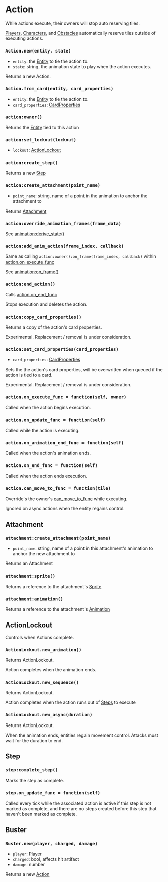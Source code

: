 # Action

While actions execute, their owners will stop auto reserving tiles.

[Players](/client/lua-api/entity-api/player), [Characters](/client/lua-api/entity-api/character), and [Obstacles](/client/lua-api/entity-api/obstacle) automatically reserve tiles outside of executing actions.

### `Action.new(entity, state)`

- `entity`: the [Entity](/client/lua-api/entity-api/entity) to tie the action to.
- `state`: string, the animation state to play when the action executes.

Returns a new Action.

### `Action.from_card(entity, card_properties)`

- `entity`: the [Entity](/client/lua-api/entity-api/entity) to tie the action to.
- `card_properties`: [CardProperties](/client/lua-api/attack-api/card-properties)

### `action:owner()`

Returns the [Entity](/client/lua-api/entity-api/entity) tied to this action

### `action:set_lockout(lockout)`

- `lockout`: [ActionLockout](#actionlockout)

### `action:create_step()`

Returns a new [Step](#step)

### `action:create_attachment(point_name)`

- `point_name`: string, name of a point in the animation to anchor the attachment to

Returns [Attachment](#attachment)

### `action:override_animation_frames(frame_data)`

See [animation:derive_state()](/client/lua-api/resource-api/animation#animationderive_statestate-frame_data)

### `action:add_anim_action(frame_index, callback)`

Same as calling `action:owner():on_frame(frame_index, callback)` within [action.on_execute_func](#actionon_execute_func--functionself_owner)

See [animation:on_frame()](/client/lua-api/resource-api/animation#animationon_frameframe_index-function-do_once)

### `action:end_action()`

Calls [action.on_end_func](#actionon_end_func--functionself)

Stops execution and deletes the action.

### `action:copy_card_properties()`

Returns a copy of the action's card properties.

Experimental. Replacement / removal is under consideration.

### `action:set_card_properties(card_properties)`

- `card_properties`: [CardProperties](/client/lua-api/attack-api/card-properties)

Sets the the action's card properties, will be overwritten when queued if the action is tied to a card.

Experimental. Replacement / removal is under consideration.

### `action.on_execute_func = function(self, owner)`

Called when the action begins execution.

### `action.on_update_func = function(self)`

Called while the action is executing.

### `action.on_animation_end_func = function(self)`

Called when the action's animation ends.

### `action.on_end_func = function(self)`

Called when the action ends execution.

### `action.can_move_to_func = function(tile)`

Override's the owner's [can_move_to_func](/client/lua-api/entity-api/entity/#entitycan_move_to_func--functionself-tile-boolean) while executing.

Ignored on async actions when the entity regains control.

## Attachment

### `attachment:create_attachment(point_name)`

- `point_name`: string, name of a point in this attachment's animation to anchor the new attachment to

Returns an Attachment

### `attachment:sprite()`

Returns a reference to the attachment's [Sprite](/client/lua-api/resource-api/sprite)

### `attachment:animation()`

Returns a reference to the attachment's [Animation](/client/lua-api/resource-api/animation)

## ActionLockout

Controls when Actions complete.

### `ActionLockout.new_animation()`

Returns ActionLockout.

Action completes when the animation ends.

### `ActionLockout.new_sequence()`

Returns ActionLockout.

Action completes when the action runs out of [Steps](#actioncreate_step) to execute

### `ActionLockout.new_async(duration)`

Returns ActionLockout.

When the animation ends, entities regain movement control. Attacks must wait for the duration to end.

## Step

### `step:complete_step()`

Marks the step as complete.

### `step.on_update_func = function(self)`

Called every tick while the associated action is active if this step is not marked as complete, and there are no steps created before this step that haven't been marked as complete.

## Buster

### `Buster.new(player, charged, damage)`

- `player`: [Player](/client/lua-api/entity-api/player)
- `charged`: bool, affects hit artifact
- `damage`: number

Returns a new [Action](#action)
